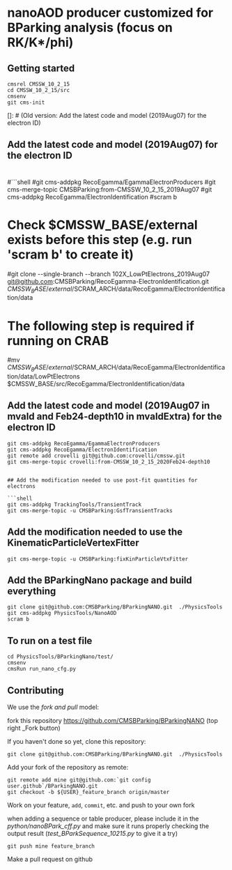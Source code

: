 # nanoAOD producer customized for BParking analysis (focus on RK/K*/phi)

## Getting started

```shell
cmsrel CMSSW_10_2_15
cd CMSSW_10_2_15/src
cmsenv
git cms-init
```

[]: # (Old version: Add the latest code and model (2019Aug07) for the electron ID)
## Add the latest code and model (2019Aug07) for the electron ID 
#
#```shell
#git cms-addpkg RecoEgamma/EgammaElectronProducers
#git cms-merge-topic CMSBParking:from-CMSSW_10_2_15_2019Aug07
#git cms-addpkg RecoEgamma/ElectronIdentification
#scram b
#
# Check $CMSSW_BASE/external exists before this step (e.g. run 'scram b' to create it)
#git clone --single-branch --branch 102X_LowPtElectrons_2019Aug07 git@github.com:CMSBParking/RecoEgamma-ElectronIdentification.git $CMSSW_BASE/external/$SCRAM_ARCH/data/RecoEgamma/ElectronIdentification/data
#
# The following step is required if running on CRAB
#mv $CMSSW_BASE/external/$SCRAM_ARCH/data/RecoEgamma/ElectronIdentification/data/LowPtElectrons $CMSSW_BASE/src/RecoEgamma/ElectronIdentification/data 


## Add the latest code and model (2019Aug07 in mvaId and Feb24-depth10 in mvaIdExtra) for the electron ID

```shell
git cms-addpkg RecoEgamma/EgammaElectronProducers
git cms-addpkg RecoEgamma/ElectronIdentification
git remote add crovelli git@github.com:crovelli/cmssw.git
git cms-merge-topic crovelli:from-CMSSW_10_2_15_2020Feb24-depth10


## Add the modification needed to use post-fit quantities for electrons  

```shell
git cms-addpkg TrackingTools/TransientTrack
git cms-merge-topic -u CMSBParking:GsfTransientTracks
```

## Add the modification needed to use the KinematicParticleVertexFitter  

```shell
git cms-merge-topic -u CMSBParking:fixKinParticleVtxFitter
```

## Add the BParkingNano package and build everything

```shell
git clone git@github.com:CMSBParking/BParkingNANO.git  ./PhysicsTools
git cms-addpkg PhysicsTools/NanoAOD
scram b
```

## To run on a test file

```shell
cd PhysicsTools/BParkingNano/test/
cmsenv 
cmsRun run_nano_cfg.py
```

## Contributing

We use the _fork and pull_ model:

fork this repository https://github.com/CMSBParking/BParkingNANO (top right _Fork button)

If you haven't done so yet, clone this repository:

```shell
git clone git@github.com:CMSBParking/BParkingNANO.git  ./PhysicsTools
```

Add your fork of the repository as remote:

```shell
git remote add mine git@github.com:`git config user.github`/BParkingNANO.git
git checkout -b ${USER}_feature_branch origin/master
```

Work on your feature, `add`, `commit`, etc. and push to your own fork

when adding a sequence or table producer, please include it in the _python/nanoBPark_cff.py_
and make sure it runs properly checking the output result (_test_BParkSequence_10215.py_ to give it a try)

```shell
git push mine feature_branch
```

Make a pull request on github
